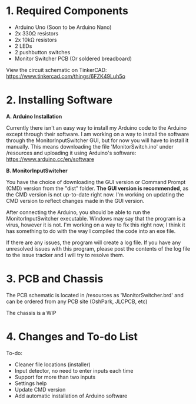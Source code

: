 # 1. Required Components

- Arduino Uno (Soon to be Arduino Nano)
- 2x 330Ω resistors
- 2x 10kΩ resistors
- 2 LEDs
- 2 pushbutton switches
- Monitor Switcher PCB (Or soldered breadboard)

View the circuit schematic on TinkerCAD: https://www.tinkercad.com/things/6FZK49Luh5o

# 2. Installing Software

**A. Arduino Installation**

Currently there isn't an easy way to install my Arduino code to the Arduino except through their software. I am working on a way to install the software through the MonitorInputSwitcher GUI, but for now you will have to install it manually. This means downloading the file 'MonitorSwitch.ino' under /resources and uploading it using Arduino's software: https://www.arduino.cc/en/software

**B. MonitorInputSwitcher**

You have the choice of downloading the GUI version or Command Prompt (CMD) version from the "dist" folder. **The GUI version is recommended**, as the CMD version is not up-to-date right now. I'm working on updating the CMD version to reflect changes made in the GUI version.

After connecting the Arduino, you should be able to run the MonitorInputSwitcher executable. Windows may say that the program is a virus, however it is not. I'm working on a way to fix this right now, I think it has something to do with the way I compiled the code into an exe file.

If there are any issues, the program will create a log file. If you have any unresolved issues with this program, please post the contents of the log file to the issue tracker and I will try to resolve them.

# 3. PCB and Chassis

The PCB schematic is located in /resources as 'MonitorSwitcher.brd' and can be ordered from any PCB site (OshPark, JLCPCB, etc)

The chassis is a WIP

# 4. Changes and To-do List

To-do:
- Cleaner file locations (installer)
- Input detector, no need to enter inputs each time
- Support for more than two inputs
- Settings help
- Update CMD version
- Add automatic installation of Arduino software
